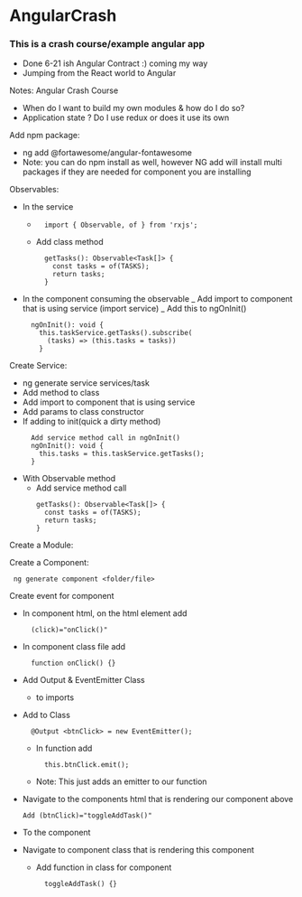 # AngularCrash

### This is a crash course/example angular app

- Done 6-21 ish Angular Contract :) coming my way
- Jumping from the React world to Angular

Notes: Angular Crash Course

- When do I want to build my own modules & how do I do so?
- Application state ? Do I use redux or does it use its own

Add npm package:

- ng add @fortawesome/angular-fontawesome
- Note: you can do npm install as well, however NG add will install multi packages if they are needed for component you are installing

Observables:

- In the service
  - ```
      import { Observable, of } from 'rxjs';
    ```
  - Add class method
    ```
      getTasks(): Observable<Task[]> {
        const tasks = of(TASKS);
        return tasks;
      }
    ```
- In the component consuming the observable
  _ Add import to component that is using service (import service)
  _ Add this to ngOnInit()
    ```
      ngOnInit(): void {
        this.taskService.getTasks().subscribe(
          (tasks) => (this.tasks = tasks))
        }
    ```
Create Service:
- ng generate service services/task
- Add method to class
- Add import to component that is using service
- Add params to class constructor
- If adding to init(quick a dirty method)
  ```
    Add service method call in ngOnInit()
    ngOnInit(): void {
      this.tasks = this.taskService.getTasks();
    }
  ```
- With Observable method
  - Add service method call
    ``` 
    getTasks(): Observable<Task[]> {
      const tasks = of(TASKS);
      return tasks;
    }
    ```

Create a Module:

Create a Component:

```
 ng generate component <folder/file> 
 ```

Create event for component

- In component html, on the html element add
  ```
    (click)="onClick()"
  ```
- In component class file add
  ```
    function onClick() {}
  ```
- Add Output & EventEmitter Class
  - to imports
- Add to Class
  ```
    @Output <btnClick> = new EventEmitter();
  ```
  - In function add
    ```
      this.btnClick.emit();
    ```
  - Note: This just adds an emitter to our function
- Navigate to the components html that is rendering our component above
  ```
  Add (btnClick)="toggleAddTask()"
  ```
- To the component 

- Navigate to component class that is rendering this component
  - Add function in class for component
    ```
      toggleAddTask() {}
    ```